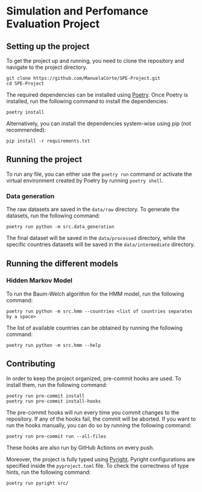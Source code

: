 # Simulation and Perfomance Evaluation Project

## Setting up the project

To get the project up and running, you need to clone the repository and navigate to the project directory.

```
git clone https://github.com/ManuelaCorte/SPE-Project.git
cd SPE-Project
```

The required dependencies can be installed using [Poetry](https://python-poetry.org/docs/). Once Poetry is installed, run the following command to install the dependencies:

```
poetry install
```

Alternatively, you can install the dependencies system-wise using pip (not recommended):

```
pip install -r requirements.txt
```

## Running the project

To run any file, you can either use the `poetry run` command or activate the virtual environment created by Poetry by running `poetry shell`.

### Data generation

The raw datasets are saved in the `data/raw` directory. To generate the datasets, run the following command:

```
poetry run python -m src.data_generation
```

The final dataset will be saved in the `data/processed` directory, while the specific countries datasets will be saved in the `data/intermediate` directory.

## Running the different models

### Hidden Markov Model

To run the Baum-Welch algorithm for the HMM model, run the following command:

```
poetry run python -m src.hmm --countries <list of countries separates by a space>
```

The list of available countries can be obtained by running the following command:

```
poetry run python -m src.hmm --help
```

## Contributing

In order to keep the project organized, pre-commit hooks are used. To install them, run the following command:

```
poetry run pre-commit install
poetry run pre-commit install-hooks
```

The pre-commit hooks will run every time you commit changes to the repository. If any of the hooks fail, the commit will be aborted. If you want to run the hooks manually, you can do so by running the following command:

```
poetry run pre-commit run --all-files
```

These hooks are also run by GitHub Actions on every push.

Moreover, the project is fully typed using [Pyright](https://microsoft.github.io/pyright/#/). Pyright configurations are specified inside the `pyproject.toml` file. To check the correctness of type hints, run the following command:

```
poetry run pyright src/
```
